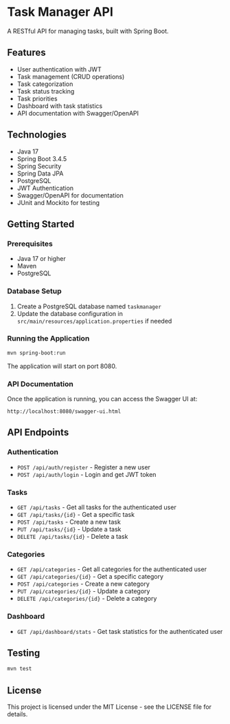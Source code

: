 # Task Manager API

A RESTful API for managing tasks, built with Spring Boot.

## Features

- User authentication with JWT
- Task management (CRUD operations)
- Task categorization
- Task status tracking
- Task priorities
- Dashboard with task statistics
- API documentation with Swagger/OpenAPI

## Technologies

- Java 17
- Spring Boot 3.4.5
- Spring Security
- Spring Data JPA
- PostgreSQL
- JWT Authentication
- Swagger/OpenAPI for documentation
- JUnit and Mockito for testing

## Getting Started

### Prerequisites

- Java 17 or higher
- Maven
- PostgreSQL

### Database Setup

1. Create a PostgreSQL database named `taskmanager`
2. Update the database configuration in `src/main/resources/application.properties` if needed

### Running the Application

```bash
mvn spring-boot:run
```

The application will start on port 8080.

### API Documentation

Once the application is running, you can access the Swagger UI at:

```
http://localhost:8080/swagger-ui.html
```

## API Endpoints

### Authentication

- `POST /api/auth/register` - Register a new user
- `POST /api/auth/login` - Login and get JWT token

### Tasks

- `GET /api/tasks` - Get all tasks for the authenticated user
- `GET /api/tasks/{id}` - Get a specific task
- `POST /api/tasks` - Create a new task
- `PUT /api/tasks/{id}` - Update a task
- `DELETE /api/tasks/{id}` - Delete a task

### Categories

- `GET /api/categories` - Get all categories for the authenticated user
- `GET /api/categories/{id}` - Get a specific category
- `POST /api/categories` - Create a new category
- `PUT /api/categories/{id}` - Update a category
- `DELETE /api/categories/{id}` - Delete a category

### Dashboard

- `GET /api/dashboard/stats` - Get task statistics for the authenticated user

## Testing

```bash
mvn test
```

## License

This project is licensed under the MIT License - see the LICENSE file for details.
